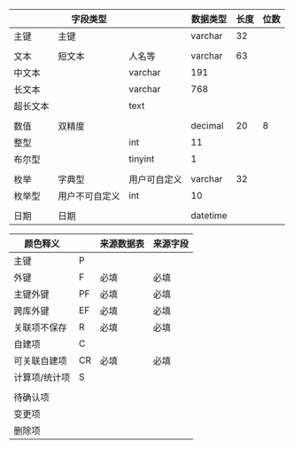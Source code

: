|          | 字段类型       |              | 数据类型 | 长度 | 位数 |
| -------- | -------------- | ------------ | -------- | ---- | ---- |
| 主键     | 主键           |              | varchar  | 32   |      |
|          |                |              |          |      |      |
| 文本     | 短文本         | 人名等       | varchar  | 63   |      |
| 中文本   |                | varchar      | 191      |      |      |
| 长文本   |                | varchar      | 768      |      |      |
| 超长文本 |                | text         |          |      |      |
|          |                |              |          |      |      |
| 数值     | 双精度         |              | decimal  | 20   | 8    |
| 整型     |                | int          | 11       |      |      |
| 布尔型   |                | tinyint      | 1        |      |      |
|          |                |              |          |      |      |
| 枚举     | 字典型         | 用户可自定义 | varchar  | 32   |      |
| 枚举型   | 用户不可自定义 | int          | 10       |      |      |
|          |                |              |          |      |      |
| 日期     | 日期           |              | datetime |      |      |





| 颜色释义      |      | 来源数据表 | 来源字段 |
| ------------- | ---- | ---------- | -------- |
| 主键          | P    |            |          |
| 外键          | F    | 必填       | 必填     |
| 主键外键      | PF   | 必填       | 必填     |
| 跨库外键      | EF   | 必填       | 必填     |
| 关联项不保存  | R    | 必填       | 必填     |
| 自建项        | C    |            |          |
| 可关联自建项  | CR   | 必填       | 必填     |
| 计算项/统计项 | S    |            |          |
|               |      |            |          |
| 待确认项      |      |            |          |
| 变更项        |      |            |          |
| 删除项        |      |            |          |



